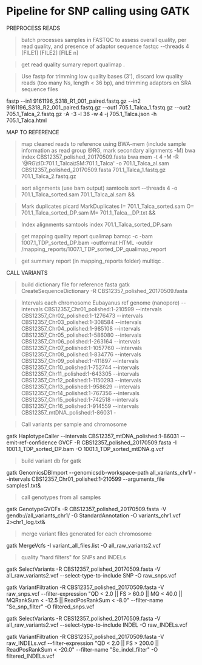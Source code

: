 # Pipeline for SNP calling using GATK

PREPROCESS READS

>batch processes samples in FASTQC to assess overall quality, per read quality, and presence of adaptor sequence
fastqc --threads 4 [FILE1] [FILE2] [FILE n]

>get read quality sumary report
qualimap .

>Use fastp for trimming low quality bases (3'), discard low quality reads (too many Ns, length < 36 bp), and trimming adaptors en SRA sequence files

fastp --in1 9161196_S318_R1_001_paired.fastq.gz --in2 9161196_S318_R2_001_paired.fastq.gz --out1 705.1_Talca_1.fastq.gz --out2 705.1_Talca_2.fastq.gz -A -3 -l 36 -w 4 -j 705.1_Talca.json -h 705.1_Talca.html

MAP TO REFERENCE

>map cleaned reads to reference using BWA-mem (include sample information as read group @RG, mark secondary alignments -M)
bwa index CBS12357_polished_20170509.fasta
bwa mem -t 4 -M -R '@RG\tID:701.1_Talca\tSM:701.1_Talca' -o 701.1_Talca_al.sam CBS12357_polished_20170509.fasta   701.1_Talca_1.fastq.gz  701.1_Talca_2.fastq.gz

>sort  alignments (use bam output)
samtools sort --threads 4 -o 701.1_Talca_sorted.sam 701.1_Talca_al.sam &&

>Mark duplicates 
picard MarkDuplicates I= 701.1_Talca_sorted.sam O= 701.1_Talca_sorted_DP.sam M= 701.1_Talca__DP.txt &&

>Index alignments
samtools index 701.1_Talca_sorted_DP.sam

>get mapping quality report
qualimap bamqc -c -bam 1007.1_TDP_sorted_DP.bam -outformat HTML -outdir /mapping_reports/1007.1_TDP_sorted_DP_qualimap_report

>get summary report (in mapping_reports folder)
multiqc .


CALL VARIANTS
>build dictionary file for reference fasta
gatk CreateSequenceDictionary -R CBS12357_polished_20170509.fasta

>Intervals each chromosome Eubayanus ref genome (nanopore)
--intervals CBS12357_Chr01_polished:1-210599 --intervals CBS12357_Chr02_polished:1-1276473 --intervals CBS12357_Chr03_polished:1-308584 --intervals CBS12357_Chr04_polished:1-985108 --intervals CBS12357_Chr05_polished:1-586080 --intervals CBS12357_Chr06_polished:1-263164 --intervals CBS12357_Chr07_polished:1-1057760 --intervals CBS12357_Chr08_polished:1-834776 --intervals CBS12357_Chr09_polished:1-411897 --intervals CBS12357_Chr10_polished:1-752744 --intervals CBS12357_Chr11_polished:1-643305 --intervals CBS12357_Chr12_polished:1-1150293 --intervals CBS12357_Chr13_polished:1-958629 --intervals CBS12357_Chr14_polished:1-767356 --intervals CBS12357_Chr15_polished:1-742518 --intervals CBS12357_Chr16_polished:1-914559 --intervals CBS12357_mtDNA_polished:1-86031 -


>Call variants per sample and chromosome

gatk HaplotypeCaller --intervals CBS12357_mtDNA_polished:1-86031 --emit-ref-confidence GVCF -R CBS12357_polished_20170509.fasta    -I 1001.1_TDP_sorted_DP.bam    -O 1001.1_TDP_sorted_mtDNA.g.vcf 


>build variant db for gatk

gatk GenomicsDBImport --genomicsdb-workspace-path all_variants_chr1/ --intervals CBS12357_Chr01_polished:1-210599   --arguments_file samples1.txt&


>call genotypes from all samples

gatk GenotypeGVCFs -R CBS12357_polished_20170509.fasta -V gendb://all_variants_chr1/  -G StandardAnnotation -O variants_chr1.vcf 2>chr1_log.txt&

>merge variant files generated for each chromosome 

gatk MergeVcfs -I variant_all_files.list -O all_raw_variants2.vcf

>quality "hard filters" for SNPs and INDELs

gatk SelectVariants -R CBS12357_polished_20170509.fasta -V all_raw_variants2.vcf --select-type-to-include SNP -O raw_snps.vcf

gatk VariantFiltration -R CBS12357_polished_20170509.fasta -V raw_snps.vcf --filter-expression "QD < 2.0 || FS > 60.0 || MQ < 40.0 || MQRankSum < -12.5 || ReadPosRankSum < -8.0" --filter-name "Se_snp_filter" -O filtered_snps.vcf

gatk SelectVariants -R CBS12357_polished_20170509.fasta -V all_raw_variants2.vcf --select-type-to-include INDEL -O raw_INDELs.vcf

gatk VariantFiltration -R CBS12357_polished_20170509.fasta -V raw_INDELs.vcf --filter-expression "QD < 2.0 || FS > 200.0 || ReadPosRankSum < -20.0" --filter-name "Se_indel_filter" -O filtered_INDELs.vcf 




